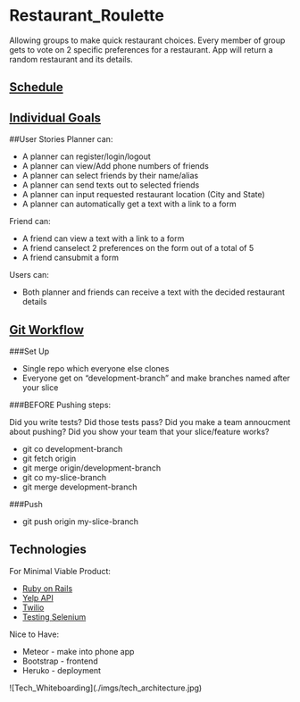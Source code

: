 # Restaurant_Roulette
Allowing groups to make quick restaurant choices. Every member of group gets to vote on 2 specific preferences for a restaurant. App will return a random restaurant and its details.

## [Schedule](./schedule.md)
## [Individual Goals](./individual_goals.md)
##User Stories
Planner can:
<ul>
  <li>A planner can register/login/logout</li>
  <li>A planner can view/Add phone numbers of friends</li>
  <li>A planner can select friends by their name/alias</li>
  <li>A planner can send texts out to selected friends</li>
  <li>A planner can input requested restaurant location (City and State)</li>
  <li>A planner can automatically get a text with a link to a form</li>
</ul>

Friend can:
<ul>
  <li>A friend can view a text with a link to a form</li>
  <li>A friend canselect 2 preferences on the form out of a total of 5</li>
  <li>A friend cansubmit a form</li>
</ul>

Users can:
<ul>
  <li>Both planner and friends can receive a text with the decided restaurant details</li>
</ul>

## [Git Workflow](https://gist.github.com/mikelikesbikes/ccbf4c7fd90e647138c6)
###Set Up

<ul>
  <li>Single repo which everyone else clones</li>
  <li>Everyone get on “development-branch” and make branches named after your slice</li>
</ul>

###BEFORE Pushing steps:
<p>
Did you write tests? Did those tests pass? Did you make a team annoucment about pushing? Did you show your team that your slice/feature works?
</p>
<ul>
  <li>git co development-branch</li>
  <li>git fetch origin</li>
  <li>git merge origin/development-branch</li>
  <li>git co my-slice-branch</li>
  <li>git merge development-branch</li>
</ul>

###Push
<ul>
  <li>git push origin my-slice-branch</li>
</ul>

## Technologies
For Minimal Viable Product:
<ul>
  <li><a href="http://guides.rubyonrails.org/">Ruby on Rails</a></li>
  <li><a href="https://github.com/Yelp/yelp-ruby">Yelp API</a></li>
  <li><a href="https://www.twilio.com/docs/api">Twilio</a></li>
  <li><a href="https://github.com/yhordi/testing-and-code-coverage/tree/construction">Testing Selenium</a></li>
</ul>
Nice to Have:
<ul>
  <li>Meteor - make into phone app</li>
  <li>Bootstrap - frontend</li>
  <li>Heruko - deployment</li>
</ul>
![Tech_Whiteboarding](./imgs/tech_architecture.jpg)
